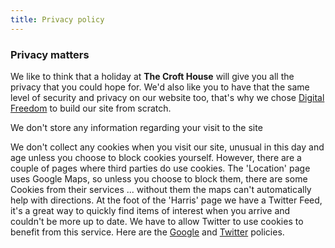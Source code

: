 ```yaml
---
title: Privacy policy
---
```

### Privacy matters

We like to think that  a holiday at **The Croft House** will give you all the privacy that you could hope for. We'd also like you to have that the same level of security and privacy on our website too, that's why we chose [Digital Freedom](http://digitalfreedom.me) to build our site from scratch.

We don't store any information regarding your visit to the site

We don't collect any cookies when you visit our site, unusual in this day and age unless you choose to block cookies yourself. However, there are a couple of pages where third parties do use cookies. The 'Location' page uses Google Maps, so unless you choose to block them, there are some Cookies from their services ... without them the maps can't automatically help with directions. At the foot of the 'Harris' page we have a Twitter Feed, it's a great way to quickly find items of interest when you arrive and couldn't be more up to date. We have to allow Twitter to use cookies to benefit from this service.
Here are the [Google](http://www.google.com/policies/technologies/cookies/) and [Twitter](https://support.twitter.com/articles/20170514-twitters-use-of-cookies-and-similar-technologies) policies.
